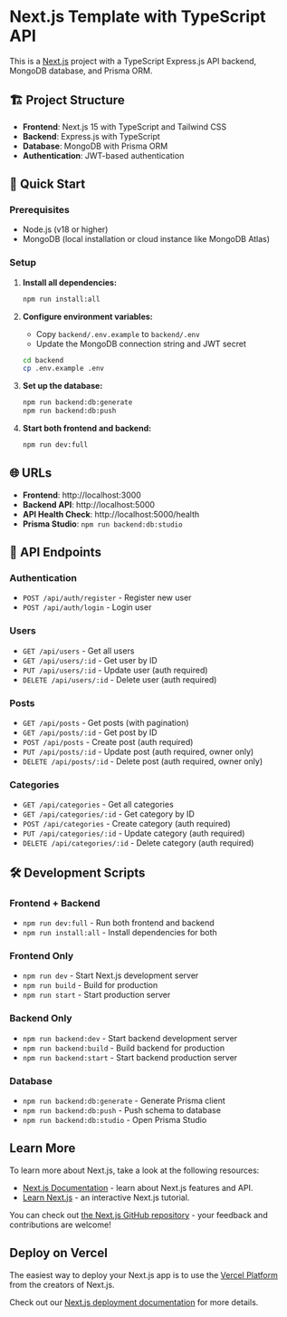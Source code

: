 # Next.js Template with TypeScript API

This is a [Next.js](https://nextjs.org) project with a TypeScript Express.js API backend, MongoDB database, and Prisma ORM.

## 🏗️ Project Structure

- **Frontend**: Next.js 15 with TypeScript and Tailwind CSS
- **Backend**: Express.js with TypeScript
- **Database**: MongoDB with Prisma ORM
- **Authentication**: JWT-based authentication

## 🚀 Quick Start

### Prerequisites
- Node.js (v18 or higher)
- MongoDB (local installation or cloud instance like MongoDB Atlas)

### Setup

1. **Install all dependencies:**
   ```bash
   npm run install:all
   ```

2. **Configure environment variables:**
   - Copy `backend/.env.example` to `backend/.env`
   - Update the MongoDB connection string and JWT secret
   ```bash
   cd backend
   cp .env.example .env
   ```

3. **Set up the database:**
   ```bash
   npm run backend:db:generate
   npm run backend:db:push
   ```

4. **Start both frontend and backend:**
   ```bash
   npm run dev:full
   ```

## 🌐 URLs

- **Frontend**: http://localhost:3000
- **Backend API**: http://localhost:5000
- **API Health Check**: http://localhost:5000/health
- **Prisma Studio**: `npm run backend:db:studio`

## 📱 API Endpoints

### Authentication
- `POST /api/auth/register` - Register new user
- `POST /api/auth/login` - Login user

### Users
- `GET /api/users` - Get all users
- `GET /api/users/:id` - Get user by ID
- `PUT /api/users/:id` - Update user (auth required)
- `DELETE /api/users/:id` - Delete user (auth required)

### Posts
- `GET /api/posts` - Get posts (with pagination)
- `GET /api/posts/:id` - Get post by ID
- `POST /api/posts` - Create post (auth required)
- `PUT /api/posts/:id` - Update post (auth required, owner only)
- `DELETE /api/posts/:id` - Delete post (auth required, owner only)

### Categories
- `GET /api/categories` - Get all categories
- `GET /api/categories/:id` - Get category by ID
- `POST /api/categories` - Create category (auth required)
- `PUT /api/categories/:id` - Update category (auth required)
- `DELETE /api/categories/:id` - Delete category (auth required)

## 🛠️ Development Scripts

### Frontend + Backend
- `npm run dev:full` - Run both frontend and backend
- `npm run install:all` - Install dependencies for both

### Frontend Only
- `npm run dev` - Start Next.js development server
- `npm run build` - Build for production
- `npm run start` - Start production server

### Backend Only
- `npm run backend:dev` - Start backend development server
- `npm run backend:build` - Build backend for production
- `npm run backend:start` - Start backend production server

### Database
- `npm run backend:db:generate` - Generate Prisma client
- `npm run backend:db:push` - Push schema to database
- `npm run backend:db:studio` - Open Prisma Studio

## Learn More

To learn more about Next.js, take a look at the following resources:

- [Next.js Documentation](https://nextjs.org/docs) - learn about Next.js features and API.
- [Learn Next.js](https://nextjs.org/learn) - an interactive Next.js tutorial.

You can check out [the Next.js GitHub repository](https://github.com/vercel/next.js) - your feedback and contributions are welcome!

## Deploy on Vercel

The easiest way to deploy your Next.js app is to use the [Vercel Platform](https://vercel.com/new?utm_medium=default-template&filter=next.js&utm_source=create-next-app&utm_campaign=create-next-app-readme) from the creators of Next.js.

Check out our [Next.js deployment documentation](https://nextjs.org/docs/app/building-your-application/deploying) for more details.

